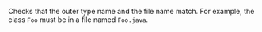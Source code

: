 <div>

Checks that the outer type name and the file name match. For example,
the class `Foo` must be in a file named `Foo.java`.

</div>

